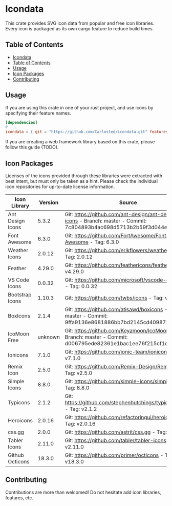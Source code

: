 # Icondata

This crate provides SVG icon data from popular and free icon libraries. Every icon is packaged as its own cargo feature to reduce build times.

## Table of Contents

- [Icondata](#icondata)
- [Table of Contents](#table-of-contents)
- [Usage](#usage)
- [Icon Packages](#icon-packages)
- [Contributing](#contributing)

## Usage

If you are using this crate in one of your rust project, and use icons by specifying their feature names.

```toml
[dependencies]
# ...
icondata = { git = "https://github.com/Carlosted/icondata.git" features = ["BsFolder"] }
```

If you are creating a web framework library based on this crate, please follow this guide (TODO).

## Icon Packages

Licenses of the icons provided through these libraries were extracted with best intent,
but must only be taken as a hint. Please check the individual icon repositories for up-to-date license information.

| Icon Library     | Version | Source                                                                                                                    | License             | Short name |
| ---              | ---     | ---                                                                                                                       | ---                 | ---        |
| Ant Design Icons | 5.3.2   | Git: <https://github.com/ant-design/ant-design-icons> - Branch: master - Commit: 7c804893b4ac698d5713b2b59f3d044eb8f5128f | MIT,                | ai         |
| Font Awesome     | 6.3.0   | Git: <https://github.com/FortAwesome/Font-Awesome> - Tag: 6.3.0                                                           | CC BY 4.0,          | fa         |
| Weather Icons    | 2.0.12  | Git: <https://github.com/erikflowers/weather-icons> - Tag: 2.0.12                                                         | SIL OFL 1.1,        | wi         |
| Feather          | 4.29.0  | Git: <https://github.com/feathericons/feather> - Tag: v4.29.0                                                             | MIT,                | fi         |
| VS Code Icons    | 0.0.32  | Git: <https://github.com/microsoft/vscode-codicons> - Tag: 0.0.32                                                         | CC BY 4.0,          | vs         |
| Bootstrap Icons  | 1.10.3  | Git: <https://github.com/twbs/icons> - Tag: v1.10.3                                                                       | MIT,                | bs         |
| BoxIcons         | 2.1.4   | Git: <https://github.com/atisawd/boxicons> - Branch: master - Commit: 9ffa9136e8681886bb7bd2145cd4098717ce1c11            | CC BY 4.0,          | bi         |
| IcoMoon Free     | unknown | Git: <https://github.com/Keyamoon/IcoMoon-Free> - Branch: master - Commit: d006795ede82361e1bac1ee76f215cf1dc51e4ca       | CC BY 4.0, GPL,     | im         |
| Ionicons         | 7.1.0   | Git: <https://github.com/ionic-team/ionicons> - Tag: v7.1.0                                                               | MIT,                | io         |
| Remix Icon       | 2.5.0   | Git: <https://github.com/Remix-Design/RemixIcon> - Tag: v2.5.0                                                            | Apache 2.0,         | ri         |
| Simple Icons     | 8.8.0   | Git: <https://github.com/simple-icons/simple-icons> - Tag: 8.8.0                                                          | CC0 1.0 Universal,  | si         |
| Typicons         | 2.1.2   | Git: <https://github.com/stephenhutchings/typicons.font> - Tag: v2.1.2                                                    | CC BY-SA 3.0,       | ti         |
| Heroicons        | 2.0.16  | Git: <https://github.com/refactoringui/heroicons> - Tag: v2.0.16                                                          | MIT,                | hi         |
| css.gg           | 2.0.0   | Git: <https://github.com/astrit/css.gg> - Tag: 2.0.0                                                                      | MIT,                | cg         |
| Tabler Icons     | 2.11.0  | Git: <https://github.com/tabler/tabler-icons> - Tag: v2.11.0                                                              | MIT,                | tb         |
| Github Octicons  | 18.3.0  | Git: <https://github.com/primer/octicons> - Tag: v18.3.0                                                                  | MIT,                | oc         |

## Contributing

Contributions are more than welcomed!
Do not hesitate add icon libraries, features, etc.
